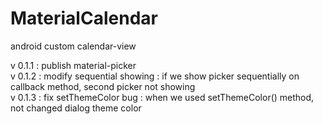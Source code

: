 # MaterialCalendar
android custom calendar-view

v 0.1.1 : publish material-picker<br />
v 0.1.2 : modify sequential showing : if we show picker sequentially on callback method, second picker not showing <br />
v 0.1.3 : fix setThemeColor bug : when we used setThemeColor() method, not changed dialog theme color  
